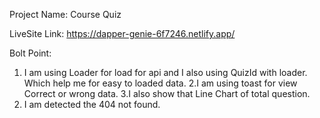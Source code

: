 Project Name: Course Quiz

LiveSite Link: https://dapper-genie-6f7246.netlify.app/

Bolt Point:

1. I am using Loader for load for api and I also using QuizId with loader. Which help me for easy to loaded data.
2.I am using toast for view Correct or wrong data.
3.I also show that Line Chart of total question.
4. I am detected the 404 not found.